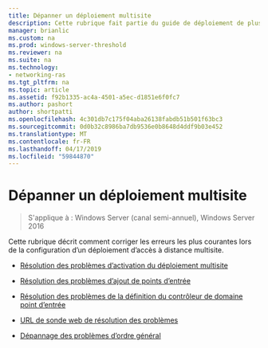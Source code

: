 ```yaml
---
title: Dépanner un déploiement multisite
description: Cette rubrique fait partie du guide de déploiement de plusieurs serveurs d’accès distant dans un déploiement Multisite dans Windows Server 2016.
manager: brianlic
ms.custom: na
ms.prod: windows-server-threshold
ms.reviewer: na
ms.suite: na
ms.technology:
- networking-ras
ms.tgt_pltfrm: na
ms.topic: article
ms.assetid: f92b1335-ac4a-4501-a5ec-d1851e6f0fc7
ms.author: pashort
author: shortpatti
ms.openlocfilehash: 4c301db7c175f04aba26138fabdb51b501f63bc3
ms.sourcegitcommit: 0d0b32c8986ba7db9536e0b8648d4ddf9b03e452
ms.translationtype: MT
ms.contentlocale: fr-FR
ms.lasthandoff: 04/17/2019
ms.locfileid: "59844870"
---
```

# <a name="troubleshoot-a-multisite-deployment"></a>Dépanner un déploiement multisite

>S'applique à : Windows Server (canal semi-annuel), Windows Server 2016

Cette rubrique décrit comment corriger les erreurs les plus courantes lors de la configuration d’un déploiement d’accès à distance multisite.   
  
-   [Résolution des problèmes d’activation du déploiement multisite](Troubleshooting-Enabling-Multisite.md)  
  
-   [Résolution des problèmes d’ajout de points d’entrée](Troubleshooting-Adding-Entry-Points.md)  
  
-   [Résolution des problèmes de la définition du contrôleur de domaine point d’entrée](Troubleshooting-Setting-the-Entry-Point-Domain-Controller.md)  
  
-   [URL de sonde web de résolution des problèmes](Troubleshooting-Web-Probe-URLs.md)  
  
-   [Dépannage des problèmes d’ordre général](Troubleshooting-General-Issues.md)  
  


